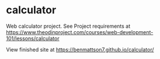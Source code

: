 # calculator
Web calculator project. See Project requirements at https://www.theodinproject.com/courses/web-development-101/lessons/calculator

View finished site at https://benmattson7.github.io/calculator/
